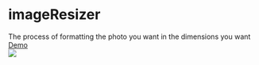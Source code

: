 # imageResizer
The process of formatting the photo you want in the dimensions you want <br>
<a href="https://ahmetbakimms.github.io/imageResizer/">Demo</a>
<br>
<img src="https://i.ibb.co/nQHy6L8/indir.png" />
